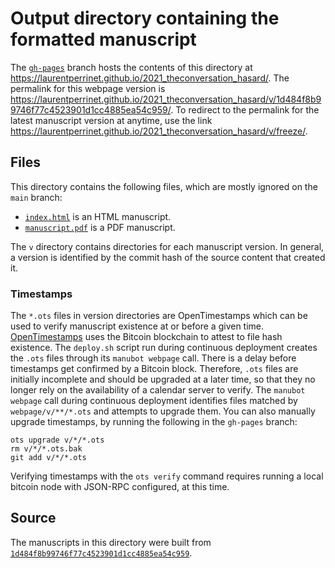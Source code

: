 # Output directory containing the formatted manuscript

The [`gh-pages`](https://github.com/laurentperrinet/2021_theconversation_hasard/tree/gh-pages) branch hosts the contents of this directory at <https://laurentperrinet.github.io/2021_theconversation_hasard/>.
The permalink for this webpage version is <https://laurentperrinet.github.io/2021_theconversation_hasard/v/1d484f8b99746f77c4523901d1cc4885ea54c959/>.
To redirect to the permalink for the latest manuscript version at anytime, use the link <https://laurentperrinet.github.io/2021_theconversation_hasard/v/freeze/>.

## Files

This directory contains the following files, which are mostly ignored on the `main` branch:

+ [`index.html`](index.html) is an HTML manuscript.
+ [`manuscript.pdf`](manuscript.pdf) is a PDF manuscript.

The `v` directory contains directories for each manuscript version.
In general, a version is identified by the commit hash of the source content that created it.

### Timestamps

The `*.ots` files in version directories are OpenTimestamps which can be used to verify manuscript existence at or before a given time.
[OpenTimestamps](https://opentimestamps.org/) uses the Bitcoin blockchain to attest to file hash existence.
The `deploy.sh` script run during continuous deployment creates the `.ots` files through its `manubot webpage` call.
There is a delay before timestamps get confirmed by a Bitcoin block.
Therefore, `.ots` files are initially incomplete and should be upgraded at a later time, so that they no longer rely on the availability of a calendar server to verify.
The `manubot webpage` call during continuous deployment identifies files matched by `webpage/v/**/*.ots` and attempts to upgrade them.
You can also manually upgrade timestamps, by running the following in the `gh-pages` branch:

```shell
ots upgrade v/*/*.ots
rm v/*/*.ots.bak
git add v/*/*.ots
```

Verifying timestamps with the `ots verify` command requires running a local bitcoin node with JSON-RPC configured, at this time.

## Source

The manuscripts in this directory were built from
[`1d484f8b99746f77c4523901d1cc4885ea54c959`](https://github.com/laurentperrinet/2021_theconversation_hasard/commit/1d484f8b99746f77c4523901d1cc4885ea54c959).
